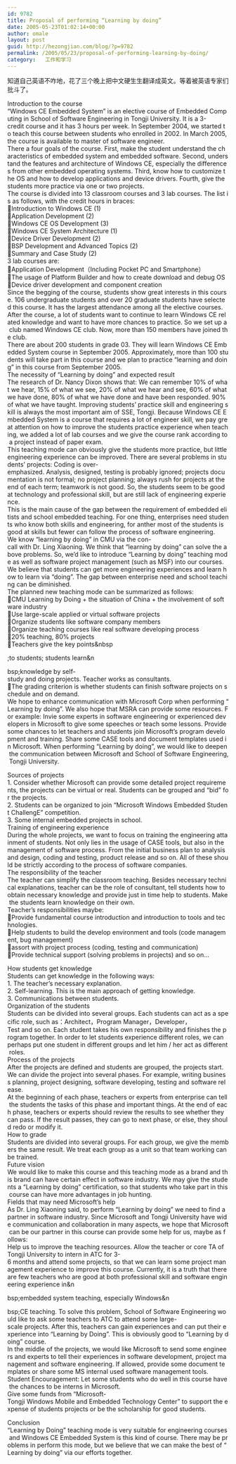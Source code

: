 ```yaml
---
id: 9782
title: Proposal of performing “Learning by doing”
date: 2005-05-23T01:02:14+00:00
author: omale
layout: post
guid: http://hezongjian.com/blog/?p=9782
permalink: /2005/05/23/proposal-of-performing-learning-by-doing/
category:   工作和学习  
---
```

知道自己英语不咋地，花了三个晚上把中文硬生生翻译成英文。等着被英语专家们批斗了。

Introduction&nbsp;to&nbsp;the&nbsp;course  
“Windows&nbsp;CE&nbsp;Embedded&nbsp;System”&nbsp;is&nbsp;an&nbsp;elective&nbsp;course&nbsp;of&nbsp;Embedded&nbsp;Computing&nbsp;in&nbsp;School&nbsp;of&nbsp;Software&nbsp;Engineering&nbsp;in&nbsp;Tongji&nbsp;University.&nbsp;It&nbsp;is&nbsp;a&nbsp;3-credit&nbsp;course&nbsp;and&nbsp;it&nbsp;has&nbsp;3&nbsp;hours&nbsp;per&nbsp;week.&nbsp;In&nbsp;September&nbsp;2004,&nbsp;we&nbsp;started&nbsp;to&nbsp;teach&nbsp;this&nbsp;course&nbsp;between&nbsp;students&nbsp;who&nbsp;enrolled&nbsp;in&nbsp;2002.&nbsp;In&nbsp;March&nbsp;2005,&nbsp;the&nbsp;course&nbsp;is&nbsp;available&nbsp;to&nbsp;master&nbsp;of&nbsp;software&nbsp;engineer.  
There&nbsp;a&nbsp;four&nbsp;goals&nbsp;of&nbsp;the&nbsp;course.&nbsp;First,&nbsp;make&nbsp;the&nbsp;student&nbsp;understand&nbsp;the&nbsp;characteristics&nbsp;of&nbsp;embedded&nbsp;system&nbsp;and&nbsp;embedded&nbsp;software.&nbsp;Second,&nbsp;understand&nbsp;the&nbsp;features&nbsp;and&nbsp;architecture&nbsp;of&nbsp;Windows&nbsp;CE,&nbsp;especially&nbsp;the&nbsp;differences&nbsp;from&nbsp;other&nbsp;embedded&nbsp;operating&nbsp;systems.&nbsp;Third,&nbsp;know&nbsp;how&nbsp;to&nbsp;customize&nbsp;the&nbsp;OS&nbsp;and&nbsp;how&nbsp;to&nbsp;develop&nbsp;applications&nbsp;and&nbsp;device&nbsp;drivers.&nbsp;Fourth,&nbsp;give&nbsp;the&nbsp;students&nbsp;more&nbsp;practice&nbsp;via&nbsp;one&nbsp;or&nbsp;two&nbsp;projects.  
The&nbsp;course&nbsp;is&nbsp;divided&nbsp;into&nbsp;13&nbsp;classroom&nbsp;courses&nbsp;and&nbsp;3&nbsp;lab&nbsp;courses.&nbsp;The&nbsp;list&nbsp;is&nbsp;as&nbsp;follows,&nbsp;with&nbsp;the&nbsp;credit&nbsp;hours&nbsp;in&nbsp;braces:  
&#61548;Introduction&nbsp;to&nbsp;Windows&nbsp;CE&nbsp;(1)  
&#61548;Application&nbsp;Development&nbsp;(2)  
&#61548;Windows&nbsp;CE&nbsp;OS&nbsp;Development&nbsp;(3)  
&#61548;Windows&nbsp;CE&nbsp;System&nbsp;Architecture&nbsp;(1)  
&#61548;Device&nbsp;Driver&nbsp;Development&nbsp;(2)  
&#61548;BSP&nbsp;Development&nbsp;and&nbsp;Advanced&nbsp;Topics&nbsp;(2)  
&#61548;Summary&nbsp;and&nbsp;Case&nbsp;Study&nbsp;(2)  
3&nbsp;lab&nbsp;courses&nbsp;are:  
&#61548;Application&nbsp;Development（Including&nbsp;Pocket&nbsp;PC&nbsp;and&nbsp;Smartphone）  
&#61548;The&nbsp;usage&nbsp;of&nbsp;Platform&nbsp;Builder&nbsp;and&nbsp;how&nbsp;to&nbsp;create&nbsp;download&nbsp;and&nbsp;debug&nbsp;OS  
&#61548;Device&nbsp;driver&nbsp;development&nbsp;and&nbsp;component&nbsp;creation  
Since&nbsp;the&nbsp;begging&nbsp;of&nbsp;the&nbsp;course,&nbsp;students&nbsp;show&nbsp;great&nbsp;interests&nbsp;in&nbsp;this&nbsp;course.&nbsp;106&nbsp;undergraduate&nbsp;students&nbsp;and&nbsp;over&nbsp;20&nbsp;graduate&nbsp;students&nbsp;have&nbsp;selected&nbsp;this&nbsp;course.&nbsp;It&nbsp;has&nbsp;the&nbsp;largest&nbsp;attendance&nbsp;among&nbsp;all&nbsp;the&nbsp;elective&nbsp;courses.&nbsp;After&nbsp;the&nbsp;course,&nbsp;a&nbsp;lot&nbsp;of&nbsp;students&nbsp;want&nbsp;to&nbsp;continue&nbsp;to&nbsp;learn&nbsp;Windows&nbsp;CE&nbsp;related&nbsp;knowledge&nbsp;and&nbsp;want&nbsp;to&nbsp;have&nbsp;more&nbsp;chances&nbsp;to&nbsp;practice.&nbsp;So&nbsp;we&nbsp;set&nbsp;up&nbsp;a&nbsp;club&nbsp;named&nbsp;Windows&nbsp;CE&nbsp;club.&nbsp;Now,&nbsp;more&nbsp;than&nbsp;150&nbsp;members&nbsp;have&nbsp;joined&nbsp;the&nbsp;club.  
There&nbsp;are&nbsp;about&nbsp;200&nbsp;students&nbsp;in&nbsp;grade&nbsp;03.&nbsp;They&nbsp;will&nbsp;learn&nbsp;Windows&nbsp;CE&nbsp;Embedded&nbsp;System&nbsp;course&nbsp;in&nbsp;September&nbsp;2005.&nbsp;Approximately,&nbsp;more&nbsp;than&nbsp;100&nbsp;students&nbsp;will&nbsp;take&nbsp;part&nbsp;in&nbsp;this&nbsp;course&nbsp;and&nbsp;we&nbsp;plan&nbsp;to&nbsp;practice&nbsp;“learning&nbsp;and&nbsp;doing”&nbsp;in&nbsp;this&nbsp;course&nbsp;from&nbsp;September&nbsp;2005.  
The&nbsp;necessity&nbsp;of&nbsp;“Learning&nbsp;by&nbsp;doing”&nbsp;and&nbsp;expected&nbsp;result  
The&nbsp;research&nbsp;of&nbsp;Dr.&nbsp;Nancy&nbsp;Dixon&nbsp;shows&nbsp;that:&nbsp;We&nbsp;can&nbsp;remember&nbsp;10%&nbsp;of&nbsp;what&nbsp;we&nbsp;hear,&nbsp;15%&nbsp;of&nbsp;what&nbsp;we&nbsp;see,&nbsp;20%&nbsp;of&nbsp;what&nbsp;we&nbsp;hear&nbsp;and&nbsp;see,&nbsp;60%&nbsp;of&nbsp;what&nbsp;we&nbsp;have&nbsp;done,&nbsp;80%&nbsp;of&nbsp;what&nbsp;we&nbsp;have&nbsp;done&nbsp;and&nbsp;have&nbsp;been&nbsp;responded.&nbsp;90%&nbsp;of&nbsp;what&nbsp;we&nbsp;have&nbsp;taught.&nbsp;Improving&nbsp;students’&nbsp;practice&nbsp;skill&nbsp;and&nbsp;engineering&nbsp;skill&nbsp;is&nbsp;always&nbsp;the&nbsp;most&nbsp;important&nbsp;aim&nbsp;of&nbsp;SSE,&nbsp;Tongji.&nbsp;Because&nbsp;Windows&nbsp;CE&nbsp;Embedded&nbsp;System&nbsp;is&nbsp;a&nbsp;course&nbsp;that&nbsp;requires&nbsp;a&nbsp;lot&nbsp;of&nbsp;engineer&nbsp;skill,&nbsp;we&nbsp;pay&nbsp;great&nbsp;attention&nbsp;on&nbsp;how&nbsp;to&nbsp;improve&nbsp;the&nbsp;students&nbsp;practice&nbsp;experience&nbsp;when&nbsp;teaching,&nbsp;we&nbsp;added&nbsp;a&nbsp;lot&nbsp;of&nbsp;lab&nbsp;courses&nbsp;and&nbsp;we&nbsp;give&nbsp;the&nbsp;course&nbsp;rank&nbsp;according&nbsp;to&nbsp;a&nbsp;project&nbsp;instead&nbsp;of&nbsp;paper&nbsp;exam.  
This&nbsp;teaching&nbsp;mode&nbsp;can&nbsp;obviously&nbsp;give&nbsp;the&nbsp;students&nbsp;more&nbsp;practice,&nbsp;but&nbsp;little&nbsp;engineering&nbsp;experience&nbsp;can&nbsp;be&nbsp;improved.&nbsp;There&nbsp;are&nbsp;several&nbsp;problems&nbsp;in&nbsp;students’&nbsp;projects:&nbsp;Coding&nbsp;is&nbsp;over-emphasized.&nbsp;Analysis,&nbsp;designed,&nbsp;testing&nbsp;is&nbsp;probably&nbsp;ignored;&nbsp;projects&nbsp;documentation&nbsp;is&nbsp;not&nbsp;formal;&nbsp;no&nbsp;project&nbsp;planning;&nbsp;always&nbsp;rush&nbsp;for&nbsp;projects&nbsp;at&nbsp;the&nbsp;end&nbsp;of&nbsp;each&nbsp;term;&nbsp;teamwork&nbsp;is&nbsp;not&nbsp;good.&nbsp;So,&nbsp;the&nbsp;students&nbsp;seem&nbsp;to&nbsp;be&nbsp;good&nbsp;at&nbsp;technology&nbsp;and&nbsp;professional&nbsp;skill,&nbsp;but&nbsp;are&nbsp;still&nbsp;lack&nbsp;of&nbsp;engineering&nbsp;experience.  
This&nbsp;is&nbsp;the&nbsp;main&nbsp;cause&nbsp;of&nbsp;the&nbsp;gap&nbsp;between&nbsp;the&nbsp;requirement&nbsp;of&nbsp;embedded&nbsp;elitists&nbsp;and&nbsp;school&nbsp;embedded&nbsp;teaching.&nbsp;For&nbsp;one&nbsp;thing,&nbsp;enterprises&nbsp;need&nbsp;students&nbsp;who&nbsp;know&nbsp;both&nbsp;skills&nbsp;and&nbsp;engineering,&nbsp;for&nbsp;anther&nbsp;most&nbsp;of&nbsp;the&nbsp;students&nbsp;is&nbsp;good&nbsp;at&nbsp;skills&nbsp;but&nbsp;fewer&nbsp;can&nbsp;follow&nbsp;the&nbsp;process&nbsp;of&nbsp;software&nbsp;engineering.  
We&nbsp;know&nbsp;“learning&nbsp;by&nbsp;doing”&nbsp;in&nbsp;CMU&nbsp;via&nbsp;the&nbsp;con-call&nbsp;with&nbsp;Dr.&nbsp;Ling&nbsp;Xiaoning.&nbsp;We&nbsp;think&nbsp;that&nbsp;“learning&nbsp;by&nbsp;doing”&nbsp;can&nbsp;solve&nbsp;the&nbsp;above&nbsp;problems.&nbsp;So,&nbsp;we’d&nbsp;like&nbsp;to&nbsp;introduce&nbsp;“Learning&nbsp;by&nbsp;doing”&nbsp;teaching&nbsp;mode&nbsp;as&nbsp;well&nbsp;as&nbsp;software&nbsp;project&nbsp;management&nbsp;(such&nbsp;as&nbsp;MSF)&nbsp;into&nbsp;our&nbsp;courses.&nbsp;We&nbsp;believe&nbsp;that&nbsp;students&nbsp;can&nbsp;get&nbsp;more&nbsp;engineering&nbsp;experiences&nbsp;and&nbsp;learn&nbsp;how&nbsp;to&nbsp;learn&nbsp;via&nbsp;“doing”.&nbsp;The&nbsp;gap&nbsp;between&nbsp;enterprise&nbsp;need&nbsp;and&nbsp;school&nbsp;teaching&nbsp;can&nbsp;be&nbsp;diminished.&nbsp;  
The&nbsp;planned&nbsp;new&nbsp;teaching&nbsp;mode&nbsp;can&nbsp;be&nbsp;summarized&nbsp;as&nbsp;follows:  
&#61548;CMU&nbsp;Learning&nbsp;by&nbsp;Doing&nbsp;+&nbsp;the&nbsp;situation&nbsp;of&nbsp;China&nbsp;+&nbsp;the&nbsp;involvement&nbsp;of&nbsp;software&nbsp;industry  
&#61548;Use&nbsp;large-scale&nbsp;applied&nbsp;or&nbsp;virtual&nbsp;software&nbsp;projects  
&#61548;Organize&nbsp;students&nbsp;like&nbsp;software&nbsp;company&nbsp;members  
&#61548;Organize&nbsp;teaching&nbsp;courses&nbsp;like&nbsp;real&nbsp;software&nbsp;developing&nbsp;process  
&#61548;20%&nbsp;teaching,&nbsp;80%&nbsp;projects  
&#61548;Teachers&nbsp;give&nbsp;the&nbsp;key&nbsp;points&nbsp
  
;to&nbsp;students;&nbsp;students&nbsp;learn&n
  
bsp;knowledge&nbsp;by&nbsp;self-study&nbsp;and&nbsp;doing&nbsp;projects.&nbsp;Teacher&nbsp;works&nbsp;as&nbsp;consultants.  
&#61548;The&nbsp;grading&nbsp;criterion&nbsp;is&nbsp;whether&nbsp;students&nbsp;can&nbsp;finish&nbsp;software&nbsp;projects&nbsp;on&nbsp;schedule&nbsp;and&nbsp;on&nbsp;demand.  
We&nbsp;hope&nbsp;to&nbsp;enhance&nbsp;communication&nbsp;with&nbsp;Microsoft&nbsp;Corp&nbsp;when&nbsp;performing&nbsp;“Learning&nbsp;by&nbsp;doing”.&nbsp;We&nbsp;also&nbsp;hope&nbsp;that&nbsp;MSRA&nbsp;can&nbsp;provide&nbsp;some&nbsp;resources.&nbsp;For&nbsp;example:&nbsp;Invie&nbsp;some&nbsp;experts&nbsp;in&nbsp;software&nbsp;engineering&nbsp;or&nbsp;experienced&nbsp;developers&nbsp;in&nbsp;Microsoft&nbsp;to&nbsp;give&nbsp;some&nbsp;speeches&nbsp;or&nbsp;teach&nbsp;some&nbsp;lessons.&nbsp;Provide&nbsp;some&nbsp;chances&nbsp;to&nbsp;let&nbsp;teachers&nbsp;and&nbsp;students&nbsp;join&nbsp;Microsoft’s&nbsp;program&nbsp;development&nbsp;and&nbsp;training.&nbsp;Share&nbsp;some&nbsp;CASE&nbsp;tools&nbsp;and&nbsp;document&nbsp;templates&nbsp;used&nbsp;in&nbsp;Microsoft.&nbsp;When&nbsp;performing&nbsp;“Learning&nbsp;by&nbsp;doing”,&nbsp;we&nbsp;would&nbsp;like&nbsp;to&nbsp;deepen&nbsp;the&nbsp;communication&nbsp;between&nbsp;Microsoft&nbsp;and&nbsp;School&nbsp;of&nbsp;Software&nbsp;Engineering,&nbsp;Tongji&nbsp;University.

Sources&nbsp;of&nbsp;projects  
1.&nbsp;Consider&nbsp;whether&nbsp;Microsoft&nbsp;can&nbsp;provide&nbsp;some&nbsp;detailed&nbsp;project&nbsp;requirements,&nbsp;the&nbsp;projects&nbsp;can&nbsp;be&nbsp;virtual&nbsp;or&nbsp;real.&nbsp;Students&nbsp;can&nbsp;be&nbsp;grouped&nbsp;and&nbsp;“bid”&nbsp;for&nbsp;the&nbsp;projects.  
2.&nbsp;Students&nbsp;can&nbsp;be&nbsp;organized&nbsp;to&nbsp;join&nbsp;“Microsoft&nbsp;Windows&nbsp;Embedded&nbsp;Student&nbsp;ChallengE”&nbsp;competition.  
3.&nbsp;Some&nbsp;internal&nbsp;embedded&nbsp;projects&nbsp;in&nbsp;school.  
Training&nbsp;of&nbsp;engineering&nbsp;experience  
During&nbsp;the&nbsp;whole&nbsp;projects,&nbsp;we&nbsp;want&nbsp;to&nbsp;focus&nbsp;on&nbsp;training&nbsp;the&nbsp;engineering&nbsp;attainment&nbsp;of&nbsp;students.&nbsp;Not&nbsp;only&nbsp;lies&nbsp;in&nbsp;the&nbsp;usage&nbsp;of&nbsp;CASE&nbsp;tools,&nbsp;but&nbsp;also&nbsp;in&nbsp;the&nbsp;management&nbsp;of&nbsp;software&nbsp;process.&nbsp;From&nbsp;the&nbsp;initial&nbsp;business&nbsp;plan&nbsp;to&nbsp;analysis&nbsp;and&nbsp;design,&nbsp;coding&nbsp;and&nbsp;testing,&nbsp;product&nbsp;release&nbsp;and&nbsp;so&nbsp;on.&nbsp;All&nbsp;of&nbsp;these&nbsp;should&nbsp;be&nbsp;strictly&nbsp;according&nbsp;to&nbsp;the&nbsp;process&nbsp;of&nbsp;software&nbsp;companies.  
The&nbsp;responsibility&nbsp;of&nbsp;the&nbsp;teacher  
The&nbsp;teacher&nbsp;can&nbsp;simplify&nbsp;the&nbsp;classroom&nbsp;teaching.&nbsp;Besides&nbsp;necessary&nbsp;technical&nbsp;explanations,&nbsp;teacher&nbsp;can&nbsp;be&nbsp;the&nbsp;role&nbsp;of&nbsp;consultant,&nbsp;tell&nbsp;students&nbsp;how&nbsp;to&nbsp;obtain&nbsp;necessary&nbsp;knowledge&nbsp;and&nbsp;provide&nbsp;just&nbsp;in&nbsp;time&nbsp;help&nbsp;to&nbsp;students.&nbsp;Make&nbsp;the&nbsp;students&nbsp;learn&nbsp;knowledge&nbsp;on&nbsp;their&nbsp;own.&nbsp;  
Teacher’s&nbsp;responsibilities&nbsp;maybe:  
&#61548;Provide&nbsp;fundamental&nbsp;course&nbsp;introduction&nbsp;and&nbsp;introduction&nbsp;to&nbsp;tools&nbsp;and&nbsp;technologies.  
&#61548;Help&nbsp;students&nbsp;to&nbsp;build&nbsp;the&nbsp;develop&nbsp;environment&nbsp;and&nbsp;tools&nbsp;(code&nbsp;management,&nbsp;bug&nbsp;management)  
&#61548;assort&nbsp;with&nbsp;project&nbsp;process&nbsp;(coding,&nbsp;testing&nbsp;and&nbsp;communication)  
&#61548;Provide&nbsp;technical&nbsp;support&nbsp;(solving&nbsp;problems&nbsp;in&nbsp;projects)&nbsp;and&nbsp;so&nbsp;on…

How&nbsp;students&nbsp;get&nbsp;knowledge  
Students&nbsp;can&nbsp;get&nbsp;knowledge&nbsp;in&nbsp;the&nbsp;following&nbsp;ways:  
1.&nbsp;The&nbsp;teacher’s&nbsp;necessary&nbsp;explanation.  
2.&nbsp;Self-learning.&nbsp;This&nbsp;is&nbsp;the&nbsp;main&nbsp;approach&nbsp;of&nbsp;getting&nbsp;knowledge.  
3.&nbsp;Communications&nbsp;between&nbsp;students.  
Organization&nbsp;of&nbsp;the&nbsp;students  
Students&nbsp;can&nbsp;be&nbsp;divided&nbsp;into&nbsp;several&nbsp;groups.&nbsp;Each&nbsp;students&nbsp;can&nbsp;act&nbsp;as&nbsp;a&nbsp;specific&nbsp;role,&nbsp;such&nbsp;as：Architect，Program&nbsp;Manager，Developer，Test&nbsp;and&nbsp;so&nbsp;on.&nbsp;Each&nbsp;student&nbsp;takes&nbsp;his&nbsp;own&nbsp;responsibility&nbsp;and&nbsp;finishes&nbsp;the&nbsp;program&nbsp;together.&nbsp;In&nbsp;order&nbsp;to&nbsp;let&nbsp;students&nbsp;experience&nbsp;different&nbsp;roles,&nbsp;we&nbsp;can&nbsp;perhaps&nbsp;put&nbsp;one&nbsp;student&nbsp;in&nbsp;different&nbsp;groups&nbsp;and&nbsp;let&nbsp;him&nbsp;/&nbsp;her&nbsp;act&nbsp;as&nbsp;different&nbsp;roles.  
Process&nbsp;of&nbsp;the&nbsp;projects  
After&nbsp;the&nbsp;projects&nbsp;are&nbsp;defined&nbsp;and&nbsp;students&nbsp;are&nbsp;grouped,&nbsp;the&nbsp;projects&nbsp;start.  
We&nbsp;can&nbsp;divide&nbsp;the&nbsp;project&nbsp;into&nbsp;several&nbsp;phases.&nbsp;For&nbsp;example,&nbsp;writing&nbsp;business&nbsp;planning,&nbsp;project&nbsp;designing,&nbsp;software&nbsp;developing,&nbsp;testing&nbsp;and&nbsp;software&nbsp;release.  
At&nbsp;the&nbsp;beginning&nbsp;of&nbsp;each&nbsp;phase,&nbsp;teachers&nbsp;or&nbsp;experts&nbsp;from&nbsp;enterprise&nbsp;can&nbsp;tell&nbsp;the&nbsp;students&nbsp;the&nbsp;tasks&nbsp;of&nbsp;this&nbsp;phase&nbsp;and&nbsp;important&nbsp;things.&nbsp;At&nbsp;the&nbsp;end&nbsp;of&nbsp;each&nbsp;phase,&nbsp;teachers&nbsp;or&nbsp;experts&nbsp;should&nbsp;review&nbsp;the&nbsp;results&nbsp;to&nbsp;see&nbsp;whether&nbsp;they&nbsp;can&nbsp;pass.&nbsp;If&nbsp;the&nbsp;result&nbsp;passes,&nbsp;they&nbsp;can&nbsp;go&nbsp;to&nbsp;next&nbsp;phase,&nbsp;or&nbsp;else,&nbsp;they&nbsp;should&nbsp;redo&nbsp;or&nbsp;modify&nbsp;it.  
How&nbsp;to&nbsp;grade  
Students&nbsp;are&nbsp;divided&nbsp;into&nbsp;several&nbsp;groups.&nbsp;For&nbsp;each&nbsp;group,&nbsp;we&nbsp;give&nbsp;the&nbsp;members&nbsp;the&nbsp;same&nbsp;result.&nbsp;We&nbsp;treat&nbsp;each&nbsp;group&nbsp;as&nbsp;a&nbsp;unit&nbsp;so&nbsp;that&nbsp;team&nbsp;working&nbsp;can&nbsp;be&nbsp;trained.  
Future&nbsp;vision  
We&nbsp;would&nbsp;like&nbsp;to&nbsp;make&nbsp;this&nbsp;course&nbsp;and&nbsp;this&nbsp;teaching&nbsp;mode&nbsp;as&nbsp;a&nbsp;brand&nbsp;and&nbsp;this&nbsp;brand&nbsp;can&nbsp;have&nbsp;certain&nbsp;effect&nbsp;in&nbsp;software&nbsp;industry.&nbsp;We&nbsp;may&nbsp;give&nbsp;the&nbsp;students&nbsp;a&nbsp;“Learning&nbsp;by&nbsp;doing”&nbsp;certification,&nbsp;so&nbsp;that&nbsp;students&nbsp;who&nbsp;take&nbsp;part&nbsp;in&nbsp;this&nbsp;course&nbsp;can&nbsp;have&nbsp;more&nbsp;advantages&nbsp;in&nbsp;job&nbsp;hunting.  
Fields&nbsp;that&nbsp;may&nbsp;need&nbsp;Microsoft’s&nbsp;help  
As&nbsp;Dr.&nbsp;Ling&nbsp;Xiaoning&nbsp;said,&nbsp;to&nbsp;perform&nbsp;“Learning&nbsp;by&nbsp;doing”&nbsp;we&nbsp;need&nbsp;to&nbsp;find&nbsp;a&nbsp;partner&nbsp;in&nbsp;software&nbsp;industry.&nbsp;Since&nbsp;Microsoft&nbsp;and&nbsp;Tongji&nbsp;University&nbsp;have&nbsp;wide&nbsp;communication&nbsp;and&nbsp;collaboration&nbsp;in&nbsp;many&nbsp;aspects,&nbsp;we&nbsp;hope&nbsp;that&nbsp;Microsoft&nbsp;can&nbsp;be&nbsp;our&nbsp;partner&nbsp;in&nbsp;this&nbsp;course&nbsp;can&nbsp;provide&nbsp;some&nbsp;help&nbsp;for&nbsp;us,&nbsp;maybe&nbsp;as&nbsp;follows:  
Help&nbsp;us&nbsp;to&nbsp;improve&nbsp;the&nbsp;teaching&nbsp;resources.&nbsp;Allow&nbsp;the&nbsp;teacher&nbsp;or&nbsp;core&nbsp;TA&nbsp;of&nbsp;Tongji&nbsp;University&nbsp;to&nbsp;intern&nbsp;in&nbsp;ATC&nbsp;for&nbsp;3-6&nbsp;months&nbsp;and&nbsp;attend&nbsp;some&nbsp;projects,&nbsp;so&nbsp;that&nbsp;we&nbsp;can&nbsp;learn&nbsp;some&nbsp;project&nbsp;management&nbsp;experience&nbsp;to&nbsp;improve&nbsp;this&nbsp;course.&nbsp;Currently,&nbsp;it&nbsp;is&nbsp;a&nbsp;truth&nbsp;that&nbsp;there&nbsp;are&nbsp;few&nbsp;teachers&nbsp;who&nbsp;are&nbsp;good&nbsp;at&nbsp;both&nbsp;professional&nbsp;skill&nbsp;and&nbsp;software&nbsp;engineering&nbsp;experience&nbsp;in&n
  
bsp;embedded&nbsp;system&nbsp;teaching,&nbsp;especially&nbsp;Windows&n
  
bsp;CE&nbsp;teaching.&nbsp;To&nbsp;solve&nbsp;this&nbsp;problem,&nbsp;School&nbsp;of&nbsp;Software&nbsp;Engineering&nbsp;would&nbsp;like&nbsp;to&nbsp;ask&nbsp;some&nbsp;teachers&nbsp;to&nbsp;ATC&nbsp;to&nbsp;attend&nbsp;some&nbsp;large-scale&nbsp;projects.&nbsp;After&nbsp;this,&nbsp;teachers&nbsp;can&nbsp;gain&nbsp;experiences&nbsp;and&nbsp;can&nbsp;put&nbsp;their&nbsp;experience&nbsp;into&nbsp;“Learning&nbsp;by&nbsp;Doing”.&nbsp;This&nbsp;is&nbsp;obviously&nbsp;good&nbsp;to&nbsp;“Learning&nbsp;by&nbsp;doing”&nbsp;course.  
In&nbsp;the&nbsp;middle&nbsp;of&nbsp;the&nbsp;projects,&nbsp;we&nbsp;would&nbsp;like&nbsp;Microsoft&nbsp;to&nbsp;send&nbsp;some&nbsp;engineers&nbsp;and&nbsp;experts&nbsp;to&nbsp;tell&nbsp;their&nbsp;experiences&nbsp;in&nbsp;software&nbsp;development,&nbsp;project&nbsp;management&nbsp;and&nbsp;software&nbsp;engineering.&nbsp;If&nbsp;allowed,&nbsp;provide&nbsp;some&nbsp;document&nbsp;templates&nbsp;or&nbsp;share&nbsp;some&nbsp;MS&nbsp;internal&nbsp;used&nbsp;software&nbsp;management&nbsp;tools.  
Student&nbsp;Encouragement:&nbsp;Let&nbsp;some&nbsp;students&nbsp;who&nbsp;do&nbsp;well&nbsp;in&nbsp;this&nbsp;course&nbsp;have&nbsp;the&nbsp;chances&nbsp;to&nbsp;be&nbsp;interns&nbsp;in&nbsp;Microsoft.  
Give&nbsp;some&nbsp;funds&nbsp;from&nbsp;“Microsoft-Tongji&nbsp;Windows&nbsp;Mobile&nbsp;and&nbsp;Embedded&nbsp;Technology&nbsp;Center”&nbsp;to&nbsp;support&nbsp;the&nbsp;expense&nbsp;of&nbsp;students&nbsp;projects&nbsp;or&nbsp;be&nbsp;the&nbsp;scholarship&nbsp;for&nbsp;good&nbsp;students.

Conclusion  
“Learning&nbsp;by&nbsp;Doing”&nbsp;teaching&nbsp;mode&nbsp;is&nbsp;very&nbsp;suitable&nbsp;for&nbsp;engineering&nbsp;courses&nbsp;and&nbsp;Windows&nbsp;CE&nbsp;Embedded&nbsp;System&nbsp;is&nbsp;this&nbsp;kind&nbsp;of&nbsp;course.&nbsp;There&nbsp;may&nbsp;be&nbsp;problems&nbsp;in&nbsp;perform&nbsp;this&nbsp;mode,&nbsp;but&nbsp;we&nbsp;believe&nbsp;that&nbsp;we&nbsp;can&nbsp;make&nbsp;the&nbsp;best&nbsp;of&nbsp;“Learning&nbsp;by&nbsp;doing”&nbsp;via&nbsp;our&nbsp;efforts&nbsp;together.